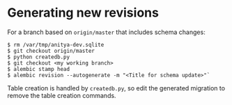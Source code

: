 Generating new revisions
========================

For a branch based on `origin/master` that includes schema changes:

    $ rm /var/tmp/anitya-dev.sqlite
    $ git checkout origin/master
    $ python createdb.py
    $ git checkout <my working branch>
    $ alembic stamp head
    $ alembic revision --autogenerate -m "<Title for schema update>"`

Table creation is handled by `createdb.py`, so edit the generated migration
to remove the table creation commands.
